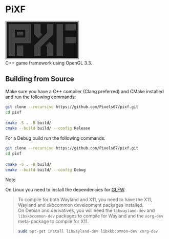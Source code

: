 # PiXF

![PiXF](PiXF.gif)  
C++ game framework using OpenGL 3.3.

## Building from Source

Make sure you have a C++ compiler (Clang preferred) and CMake installed and run the following commands:

```sh
git clone --recursive https://github.com/Pixels67/pixf.git
cd pixf

cmake -S . -B build/
cmake --build build/ --config Release
```

For a Debug build run the following commands:

```sh
git clone --recursive https://github.com/Pixels67/pixf.git
cd pixf

cmake -S . -B build/
cmake --build build/ --config Debug
```

> [!NOTE]  
> On Linux you need to install the dependencies for [GLFW](https://www.glfw.org/docs/latest/compile.html).
>
> > To compile for both Wayland and X11, you need to have the X11, Wayland and xkbcommon development packages
> > installed.  
> > On Debian and derivatives, you will need the `libwayland-dev` and `libxkbcommon-dev` packages to compile for Wayland
> > and the `xorg-dev` meta-package to compile for X11.
> > ```sh
> > sudo apt-get install libwayland-dev libxkbcommon-dev xorg-dev
> > ```
